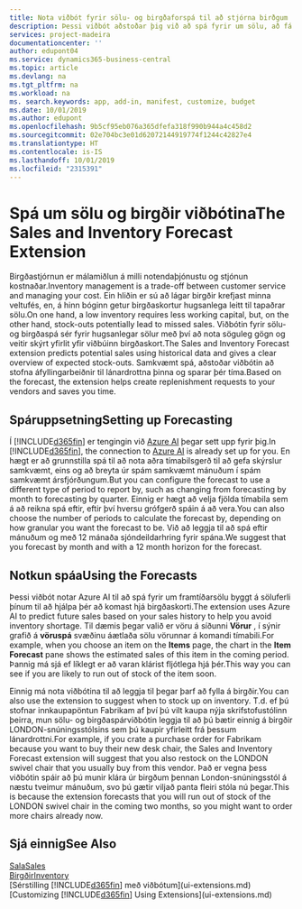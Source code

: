 ```yaml
---
title: Nota viðbót fyrir sölu- og birgðaforspá til að stjórna birðgum | Microsoft Docs
description: Þessi viðbót aðstoðar þig við að spá fyrir um sölu, að fá skýrara yfirlit yfir líkur á birgðaskorti og jafnvel að fá aðstoð við að stofna áfyllingarbeiðnir til lánardrottna.
services: project-madeira
documentationcenter: ''
author: edupont04
ms.service: dynamics365-business-central
ms.topic: article
ms.devlang: na
ms.tgt_pltfrm: na
ms.workload: na
ms. search.keywords: app, add-in, manifest, customize, budget
ms.date: 10/01/2019
ms.author: edupont
ms.openlocfilehash: 9b5cf95eb076a365dfefa318f990b944a4c458d2
ms.sourcegitcommit: 02e704bc3e01d62072144919774f1244c42827e4
ms.translationtype: HT
ms.contentlocale: is-IS
ms.lasthandoff: 10/01/2019
ms.locfileid: "2315391"
---
```

# <a name="the-sales-and-inventory-forecast-extension"></a><span data-ttu-id="422a8-103">Spá um sölu og birgðir viðbótina</span><span class="sxs-lookup"><span data-stu-id="422a8-103">The Sales and Inventory Forecast Extension</span></span>
<span data-ttu-id="422a8-104">Birgðastjórnun er málamiðlun á milli notendaþjónustu og stjónun kostnaðar.</span><span class="sxs-lookup"><span data-stu-id="422a8-104">Inventory management is a trade-off between customer service and managing your cost.</span></span> <span data-ttu-id="422a8-105">Ein hliðin er sú að lágar birgðir krefjast minna veltufés, en, á hinn bóginn getur birgðaskortur hugsanlega leitt til tapaðrar sölu.</span><span class="sxs-lookup"><span data-stu-id="422a8-105">On one hand, a low inventory requires less working capital, but, on the other hand, stock-outs potentially lead to missed sales.</span></span> <span data-ttu-id="422a8-106">Viðbótin fyrir sölu- og birgðaspá sér fyrir hugsanlegar sölur með því að nota söguleg gögn og veitir skýrt yfirlit yfir viðbúinn birgðaskort.</span><span class="sxs-lookup"><span data-stu-id="422a8-106">The Sales and Inventory Forecast extension predicts potential sales using historical data and gives a clear overview of expected stock-outs.</span></span> <span data-ttu-id="422a8-107">Samkvæmt spá, aðstoðar viðbótin að stofna áfyllingarbeiðnir til lánardrottna þinna og sparar þér tíma.</span><span class="sxs-lookup"><span data-stu-id="422a8-107">Based on the forecast, the extension helps create replenishment requests to your vendors and saves you time.</span></span>  

## <a name="setting-up-forecasting"></a><span data-ttu-id="422a8-108">Spáruppsetning</span><span class="sxs-lookup"><span data-stu-id="422a8-108">Setting up Forecasting</span></span>
<span data-ttu-id="422a8-109">Í [!INCLUDE[d365fin](includes/d365fin_md.md)] er tengingin við [Azure AI](https://azure.microsoft.com/en-us/overview/ai-platform/) þegar sett upp fyrir þig.</span><span class="sxs-lookup"><span data-stu-id="422a8-109">In [!INCLUDE[d365fin](includes/d365fin_md.md)], the connection to [Azure AI](https://azure.microsoft.com/en-us/overview/ai-platform/) is already set up for you.</span></span> <span data-ttu-id="422a8-110">En hægt er að grunnstilla spá til að nota aðra tímabilsgerð til að gefa skýrslur samkvæmt, eins og að breyta úr spám samkvæmt mánuðum í spám samkvæmt ársfjórðungum.</span><span class="sxs-lookup"><span data-stu-id="422a8-110">But you can configure the forecast to use a different type of period to report by, such as changing from forecasting by month to forecasting by quarter.</span></span> <span data-ttu-id="422a8-111">Einnig er hægt að velja fjölda tímabila sem á að reikna spá eftir, eftir því hversu grófgerð spáin á að vera.</span><span class="sxs-lookup"><span data-stu-id="422a8-111">You can also choose the number of periods to calculate the forecast by, depending on how granular you want the forecast to be.</span></span> <span data-ttu-id="422a8-112">Við að leggja til að spá eftir mánuðum og með 12 mánaða sjóndeildarhring fyrir spána.</span><span class="sxs-lookup"><span data-stu-id="422a8-112">We suggest that you forecast by month and with a 12 month horizon for the forecast.</span></span>  

## <a name="using-the-forecasts"></a><span data-ttu-id="422a8-113">Notkun spáa</span><span class="sxs-lookup"><span data-stu-id="422a8-113">Using the Forecasts</span></span>
<span data-ttu-id="422a8-114">Þessi viðbót notar Azure AI til að spá fyrir um framtíðarsölu byggt á söluferli þínum til að hjálpa þér að komast hjá birgðaskorti.</span><span class="sxs-lookup"><span data-stu-id="422a8-114">The extension uses Azure AI to predict future sales based on your sales history to help you avoid inventory shortage.</span></span> <span data-ttu-id="422a8-115">Til dæmis þegar valið er vöru á síðunni **Vörur** , í sýnir grafið á **vöruspá** svæðinu áætlaða sölu vörunnar á komandi tímabili.</span><span class="sxs-lookup"><span data-stu-id="422a8-115">For example, when you choose an item on the **Items** page, the chart in the **Item Forecast** pane shows the estimated sales of this item in the coming period.</span></span> <span data-ttu-id="422a8-116">Þannig má sjá ef líklegt er að varan klárist fljótlega hjá þér.</span><span class="sxs-lookup"><span data-stu-id="422a8-116">This way you can see if you are likely to run out of stock of the item soon.</span></span>  

<span data-ttu-id="422a8-117">Einnig má nota viðbótina til að leggja til þegar þarf að fylla á birgðir.</span><span class="sxs-lookup"><span data-stu-id="422a8-117">You can also use the extension to suggest when to stock up on inventory.</span></span> <span data-ttu-id="422a8-118">T.d. ef þú stofnar innkaupapöntun Fabrikam af því þú vilt kaupa nýja skrifstofustólinn þeirra, mun sölu- og birgðaspárviðbótin leggja til að þú bætir einnig á birgðir LONDON-snúningsstólsins sem þú kaupir yfirleitt frá þessum lánardrottni.</span><span class="sxs-lookup"><span data-stu-id="422a8-118">For example, if you crate a purchase order for Fabrikam because you want to buy their new desk chair, the Sales and Inventory Forecast extension will suggest that you also restock on the LONDON swivel chair that you usually buy from this vendor.</span></span> <span data-ttu-id="422a8-119">Það er vegna þess viðbótin spáir að þú munir klára úr birgðum þennan London-snúningsstól á næstu tveimur mánuðum, svo þú gætir viljað panta fleiri stóla nú þegar.</span><span class="sxs-lookup"><span data-stu-id="422a8-119">This is because the extension forecasts that you will run out of stock of the LONDON swivel chair in the coming two months, so you might want to order more chairs already now.</span></span>  

## <a name="see-also"></a><span data-ttu-id="422a8-120">Sjá einnig</span><span class="sxs-lookup"><span data-stu-id="422a8-120">See Also</span></span>
[<span data-ttu-id="422a8-121">Sala</span><span class="sxs-lookup"><span data-stu-id="422a8-121">Sales</span></span>](sales-manage-sales.md)  
[<span data-ttu-id="422a8-122">Birgðir</span><span class="sxs-lookup"><span data-stu-id="422a8-122">Inventory</span></span>](inventory-manage-inventory.md)  
<span data-ttu-id="422a8-123">[Sérstilling [!INCLUDE[d365fin](includes/d365fin_md.md)] með viðbótum](ui-extensions.md)</span><span class="sxs-lookup"><span data-stu-id="422a8-123">[Customizing [!INCLUDE[d365fin](includes/d365fin_md.md)] Using Extensions](ui-extensions.md)</span></span>  
